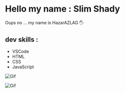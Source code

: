 # Hello my name : Slim Shady
Oups no ... my name is HazarAZLAG 🖐

## dev skills : 

- VSCode 
- HTML
- CSS
- JavaScript


![Gif](https://media1.tenor.com/m/QaOupoIMS0kAAAAd/naruto-hokage.gif)

![Gif](https://media1.tenor.com/m/Nqs4I7RiuNwAAAAC/dragon-dance-memw-dragon-dance-meme.gif)